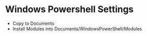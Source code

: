 # Windows Powershell Settings

* Copy to Documents
* Install Modules into Documents/WindowsPowerShell/Modules
